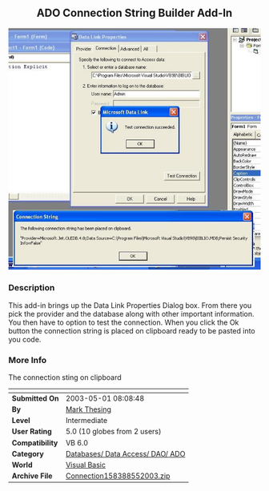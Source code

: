 ﻿<div align="center">

## ADO Connection String Builder Add\-In

<img src="PIC20037484169874.JPG">
</div>

### Description

This add-in brings up the Data Link Properties Dialog box. From there you pick the provider and the database along with other important information. You then have to option to test the connection. When you click the Ok button the connection string is placed on clipboard ready to be pasted into you code.
 
### More Info
 
The connection sting on clipboard


<span>             |<span>
---                |---
**Submitted On**   |2003-05-01 08:08:48
**By**             |[Mark Thesing](https://github.com/Planet-Source-Code/PSCIndex/blob/master/ByAuthor/mark-thesing.md)
**Level**          |Intermediate
**User Rating**    |5.0 (10 globes from 2 users)
**Compatibility**  |VB 6\.0
**Category**       |[Databases/ Data Access/ DAO/ ADO](https://github.com/Planet-Source-Code/PSCIndex/blob/master/ByCategory/databases-data-access-dao-ado__1-6.md)
**World**          |[Visual Basic](https://github.com/Planet-Source-Code/PSCIndex/blob/master/ByWorld/visual-basic.md)
**Archive File**   |[Connection158388552003\.zip](https://github.com/Planet-Source-Code/mark-thesing-ado-connection-string-builder-add-in__1-45278/archive/master.zip)









